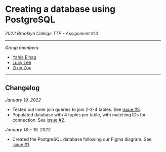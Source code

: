 # Creating a database using PostgreSQL
*2022 Brooklyn College TTP - Assignment #10*

---

*Group members:*  
* [Yahia Elhag](https://github.com/YahiaE)
* [Lucy Lee](https://github.com/lucylee-412)
* [Zixin Zou](https://github.com/zxin1007)

---

## Changelog

*January 19, 2022*
* Tested out inner join queries to join 2-3-4 tables. See [issue #3](/../../issues/3).
* Populated database with 4 tuples per table, with matching IDs for connection. See [issue #2](/../../issues/2).

*January 18 ~ 19, 2022*
* Created the PostgreSQL database following our Figma diagram. See [issue #1](/../../issues/1).
